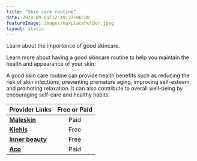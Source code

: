 ```yaml
---
title: "Skin care routine"
date: 2020-09-01T12:49:27+06:00
featureImage: images/ma/placeholder.jpeg
layout: static
---
```


Learn about the importance of good skincare.

Learn more about having a good skincare routine to help you maintain the health and appearance of your skin.

A good skin care routine can provide health benefits such as reducing the risk of skin infections, preventing premature aging, improving self-esteem, and promoting relaxation. It can also contribute to overall well-being by encouraging self-care and healthy habits.

| Provider Links      | Free or Paid  |  
| :-----------          | :--------------:      |  
| [**Maleskin**](https://www.maleskin.co.uk/skin-care-for-men/skin-care-kits-for-men) | Paid | 
| [**Kiehls**](https://www.kiehls.com/skincare-advice/skincare-for-men.html) | Free | 
| [**Inner beauty**](https://www.innerbeautychallenge.com/mens-skincare-why-is-it-important/) | Free | 
| [**Aco**](https://www.awin1.com/cread.php?awinmid=47631&awinaffid=1198638&ued=https%3A%2F%2Facoskincare.co.uk%2F) | Paid | 
  

<br/><br/>






